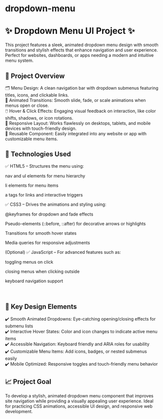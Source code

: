 # dropdown-menu

# ✨  Dropdown Menu UI Project ✨
This project features a sleek, animated dropdown menu design with smooth transitions and stylish effects that enhance navigation and user experience. Perfect for websites, dashboards, or apps needing a modern and intuitive menu system.


## 🌟 Project Overview
🗂️ Menu Design: A clean navigation bar with dropdown submenus featuring titles, icons, and clickable links.<br>
🌈 Animated Transitions: Smooth slide, fade, or scale animations when menus open or close.<br>
🖱️ Hover & Click Effects: Engaging visual feedback on interaction, like color shifts, shadows, or icon rotations.<br>
📱 Responsive Layout: Works flawlessly on desktops, tablets, and mobile devices with touch-friendly design.<br>
🧩 Reusable Component: Easily integrated into any website or app with customizable menu items.<br>


## 🎨 Technologies Used
✅ HTML5 – Structures the menu using:<br>

nav and ul elements for menu hierarchy<br>

li elements for menu items<br>

a tags for links and interactive triggers<br>

✅ CSS3 – Drives the animations and styling using:<br>

@keyframes for dropdown and fade effects<br>

Pseudo-elements (::before, ::after) for decorative arrows or highlights<br>

Transitions for smooth hover states<br>

Media queries for responsive adjustments<br>

(Optional) ✅ JavaScript – For advanced features such as:<br>

toggling menus on click<br>

closing menus when clicking outside<br>

keyboard navigation support<br><br>
<br>

## 🚀 Key Design Elements
✔️ Smooth Animated Dropdowns: Eye-catching opening/closing effects for submenu lists<br>
✔️ Interactive Hover States: Color and icon changes to indicate active menu items<br>
✔️ Accessible Navigation: Keyboard friendly and ARIA roles for usability<br>
✔️ Customizable Menu Items: Add icons, badges, or nested submenus easily<br>
✔️ Mobile Optimized: Responsive toggles and touch-friendly menu behavior<br>




## 📈 Project Goal
To develop a stylish, animated dropdown menu component that improves site navigation while providing a visually appealing user experience. Ideal for practicing CSS animations, accessible UI design, and responsive web development.

